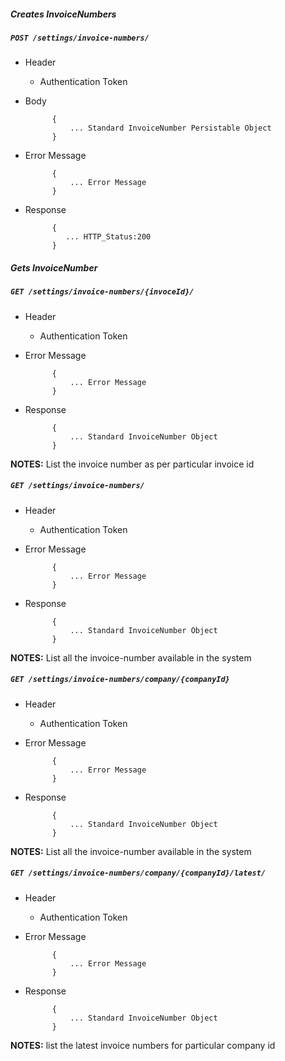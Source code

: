 ##### Creates InvoiceNumbers

##### `POST /settings/invoice-numbers/`
+ Header
	- Authentication Token


+ Body

            {
                ... Standard InvoiceNumber Persistable Object
            }
+ Error Message

			{
				... Error Message
			}             
+ Response

            {
               ... HTTP_Status:200
            }
    

##### Gets InvoiceNumber           
            
##### `GET /settings/invoice-numbers/{invoceId}/`
+ Header 
	- Authentication Token
+ Error Message

			{
				... Error Message
			} 
+ Response

			{
				... Standard InvoiceNumber Object
			}

**NOTES:** List the invoice number as per particular invoice id 

##### `GET /settings/invoice-numbers/`
+ Header
	- Authentication Token
+ Error Message

			{
				... Error Message
			} 
+ Response 

			{
				... Standard InvoiceNumber Object
			} 

**NOTES:** List all the invoice-number available in the system


##### `GET /settings/invoice-numbers/company/{companyId}`
+ Header
	- Authentication Token
+ Error Message

			{
				... Error Message
			} 
+ Response

            {
                ... Standard InvoiceNumber Object
            }
            
**NOTES:** List all the invoice-number available in the system

##### `GET /settings/invoice-numbers/company/{companyId}/latest/`
+ Header
	- Authentication Token
+ Error Message

			{
				... Error Message
			} 
+ Response

            {
                ... Standard InvoiceNumber Object
            }
            
**NOTES:** list the latest invoice numbers for particular company id